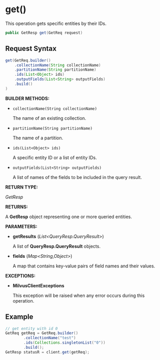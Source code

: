 # get()

This operation gets specific entities by their IDs.

```java
public GetResp get(GetReq request)
```

## Request Syntax

```java
get(GetReq.builder()
    .collectionName(String collectionName)
    .partitionName(String partitionName)
    .ids(List<Object> ids)
    .outputFields(List<String> outputFields)
    .build()
)
```

**BUILDER METHODS:**

- `collectionName(String collectionName)`

    The name of an existing collection.

- `partitionName(String partitionName)`

    The name of a partition.

- `ids(List<Object> ids)`

    A specific entity ID or a list of entity IDs.

- `outputFields(List<String> outputFields)`

    A list of names of the fields to be included in the query result.

**RETURN TYPE:**

*GetResp*

**RETURNS:**

A **GetResp** object representing one or more queried entities.

**PARAMETERS:**

- **getResults** (*List&lt;QueryResp.QueryResult\>*)

    A list of **QueryResp.QueryResult** objects.

- **fields** (*Map&lt;String,Object\>*)

    A map that contains key-value pairs of field names and their values.

**EXCEPTIONS:**

- **MilvusClientExceptions**

    This exception will be raised when any error occurs during this operation.

## Example

```java
// get entity with id 0
GetReq getReq = GetReq.builder()
        .collectionName("test")
        .ids(Collections.singletonList("0"))
        .build();
GetResp statusR = client.get(getReq);
```


